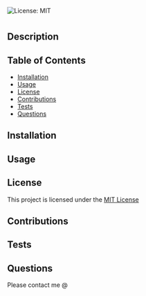 
  ![License: MIT](https://img.shields.io/badge/License-MIT-yellow.svg)

# 
 
## Description
  
 
## Table of Contents
  - [Installation](#installation)
  - [Usage](#usage)
  - [License](#license)
  - [Contributions](#contributions)
  - [Tests](#tests)
  - [Questions](#questions)  
 
## Installation
  
 
## Usage
  

## License
  This project is licensed under the [MIT License](https://opensource.org/licenses/MIT)
    
## Contributions
  
 
## Tests
  

## Questions
  Please contact me @  

  
  
  
     
